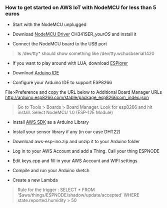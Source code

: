 ### How to get started on AWS IoT with NodeMCU for less than 5 euros
* Start with the NodeMCU unplugged

* Download [NodeMCU Driver](https://www.dropbox.com/sh/nqh9yqm9pd9hgg6/AAD0_wmnLMD3OxDO3TCsj4PLa?dl=0) CH341SER_*yourOS* and install it

* Connect the NodeMCU board to the USB port
> ls /dev/tty* should show something like /dev/tty.wchusbserial1420


* If you want to play around with LUA, download [ESPlorer](http://esp8266.ru/esplorer/)

* Download [Arduino IDE](https://www.arduino.cc/en/Main/Software)

* Configure your Arduino IDE to support ESP8266

>
File>Preference and copy the URL below to Additional Board Manager URLs
 http://arduino.esp8266.com/stable/package_esp8266com_index.json

> Go to Tools > Boards > Board Manager. Look for esp8266 and hit install.
> Select NodeMCU 1.0 (ESP-12E Module)

* Install [AWS SDK](https://www.dropbox.com/sh/nqh9yqm9pd9hgg6/AAD0_wmnLMD3OxDO3TCsj4PLa?dl=0) as a Arduino Library

* Install your sensor library if any (in our case DHT22)

* Download aws-esp-ino.zip and unzip it to your Arduino folder

* Log in to your AWS Account and add a Thing. Call your thing ESPNODE

* Edit keys.cpp and fill in your AWS Account and WIFI settings

* Compile and run your Arduino sketch

* Create a new Lambda 

> Rule for the trigger : SELECT * FROM '$aws/things/ESPNODE/shadow/update/accepted' WHERE state.reported.humidity > 50

